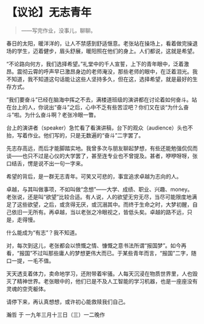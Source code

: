 # 【议论】无志青年

> ——写完作业，没事儿，聊聊。

春日的太阳，暖洋洋的，让人不禁感到舒适惬意。老张站在操场上，看着做完操退场的学生，迈着健步，眉头舒展，暖阳照在他们的身上。人们都说，这就是希望。

“不论路向何方，我们选择希望。”礼堂中的千人宣誓，上下的青年眼中，泛着激昂。震彻云霄的呼声早已激昂身边的老师淹没，那些老师的眼中，在泛着泪光。我不知道，我不知道这句话能让这些人坚持多久，但在这，选择希望，就是最好的生存方式。

“我们要奋斗”已经在脑海中挥之不去，满楼道班级的演讲都在讨论着如何奋斗。站在台上的人，你说出“奋斗”之后，心中不乏有些苦涩吧？你们又在谈“为什么奋斗”啦。为什么奋斗啊？老张冷眼一瞥。

台上的演讲者（speaker）急忙看了看演讲稿，台下的观众（audience）头也不抬，写着作业。他们写的，只是无数遍的“奋斗”二字罢了。

先志存高远，而后才能脚踏实地。我曾多次与朋友聊起梦想，有些还能勉强侃侃而谈——也只不过是心仪的大学罢了，甚至连专业也不曾提及。甚者，咿咿呀呀，张口结舌，愣是说不出一句一字来。

希望的背后，是一群无志青年。可笑又可悲的，事宜追求卓越为志向的人。

卓越，与其叫做事项，不如叫做“念想”——大学、成绩、职业、兴趣、money。老张说，还是叫“欲望”比较合适。有人说，人的欲望无穷无尽，当尽可能限度地满足了这些欲望，之后，或贪得无厌，或沉溺其中。而终于生命之时，大梦初醒，自己依旧一无所有。再卓越，当以老张之冷眼视之，皆低头矣。卓越的路不远，只是，走得慢。

什么能成为“有志”？我不知道。

对，每次到这儿，老张都会以愤慨之情、慷慨之意书法所谓“报国梦”。如今再看，“报国”不过叫那些庸人的梦想更伟大而已。于某些青年而言，“报国”二字，随口一提，一毛不值。

天天透支着体力，卖命地学习，还附带着牢骚。人每天沉浸在物质世界里，人也毁灭了精神世界。老张眼中的，他们已是不及人工智能的学习机器，也是一座座没有灵魂的空壳躯体。

请停下来，再认真想想，或许初心能救赎我们自己。

瀚哲 于 一九年三月十三日（三）一二晚作
